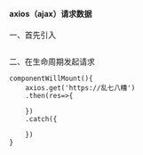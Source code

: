 #### axios（ajax）请求数据

一、首先引入

```

```

二、在生命周期发起请求

```
componentWillMount(){
    axios.get('https://乱七八糟')
    .then(res=>{
        
    })
    .catch({
        
    })
}		
```

